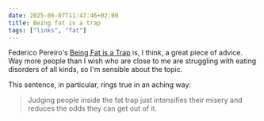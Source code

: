 ```yaml
---
date: 2025-06-07T11:47:46+02:00
title: Being fat is a trap
tags: ["links", "fat"]
---
```

Federico Pereiro's [Being Fat is a Trap](https://federicopereiro.com/fat-trap/) is, I think, a great piece of advice. Way more people than I wish who are close to me are struggling with eating disorders of all kinds, so I'm sensible about the topic. 

This sentence, in particular, rings true in an aching way:

> Judging people inside the fat trap just intensifies their misery and reduces the odds they can get out of it.
